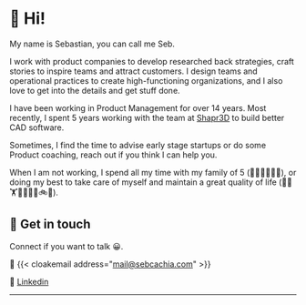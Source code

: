# 👋 Hi!

My name is Sebastian, you can call me Seb.

I work with product companies to develop researched back strategies, craft stories to inspire teams and attract customers. I design teams and operational practices to create high-functioning organizations, and I also love to get into the details and get stuff done.

I have been working in Product Management for over 14 years. Most recently, I spent 5 years working with the team at [Shapr3D](https://www.shapr3d.com) to build better CAD software.

Sometimes, I find the time to advise early stage startups or do some Product coaching, reach out if you think I can help you.

When I am not working, I spend all my time with my family of 5 (👨‍🦲👩👧👧🐶), or doing my best to take care of myself and maintain a great quality of life (🏃🧘🏋️📖🧘‍♂️🚶🚲🍳).

## 💬 Get in touch

Connect if you want to talk 😀.

📧 {{< cloakemail address="mail@sebcachia.com" >}}

👤 [Linkedin](https://linkedin.com/in/sebcachia)


---
